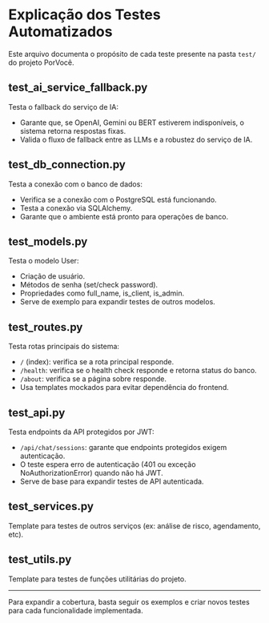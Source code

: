 # Explicação dos Testes Automatizados

Este arquivo documenta o propósito de cada teste presente na pasta `test/` do projeto PorVocê.

## test_ai_service_fallback.py
Testa o fallback do serviço de IA:
- Garante que, se OpenAI, Gemini ou BERT estiverem indisponíveis, o sistema retorna respostas fixas.
- Valida o fluxo de fallback entre as LLMs e a robustez do serviço de IA.

## test_db_connection.py
Testa a conexão com o banco de dados:
- Verifica se a conexão com o PostgreSQL está funcionando.
- Testa a conexão via SQLAlchemy.
- Garante que o ambiente está pronto para operações de banco.

## test_models.py
Testa o modelo User:
- Criação de usuário.
- Métodos de senha (set/check password).
- Propriedades como full_name, is_client, is_admin.
- Serve de exemplo para expandir testes de outros modelos.

## test_routes.py
Testa rotas principais do sistema:
- `/` (index): verifica se a rota principal responde.
- `/health`: verifica se o health check responde e retorna status do banco.
- `/about`: verifica se a página sobre responde.
- Usa templates mockados para evitar dependência do frontend.

## test_api.py
Testa endpoints da API protegidos por JWT:
- `/api/chat/sessions`: garante que endpoints protegidos exigem autenticação.
- O teste espera erro de autenticação (401 ou exceção NoAuthorizationError) quando não há JWT.
- Serve de base para expandir testes de API autenticada.

## test_services.py
Template para testes de outros serviços (ex: análise de risco, agendamento, etc).

## test_utils.py
Template para testes de funções utilitárias do projeto.

---

Para expandir a cobertura, basta seguir os exemplos e criar novos testes para cada funcionalidade implementada.
